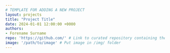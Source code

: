 ```yaml
---
# TEMPLATE FOR ADDING A NEW PROJECT
layout: projects
title: "Project Title"
date: 2024-01-01 12:00:00 +0000
authors:
- Forename Surname
repo: 'https://github.com/' # Link to curated repository containing the work
image: '/path/to/image' # Put image in /img/ folder
---
```

<!-- Put content for the project here -->